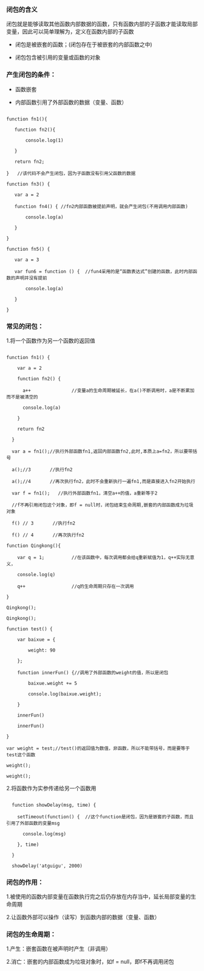 
### 闭包的含义

闭包就是能够读取其他函数内部数据的函数，只有函数内部的子函数才能读取局部变量，因此可以简单理解为，定义在函数内部的子函数

 *  闭包是被嵌套的函数；(闭包存在于被嵌套的内部函数之中)

 *  闭包包含被引用的变量或函数的对象

### 产生闭包的条件：

 *  函数嵌套

 *  内部函数引用了外部函数的数据（变量、函数）



 ```

function fn1(){

    function fn2(){

        console.log(1)

    }

    return fn2;

}   //该代码不会产生闭包，因为子函数没有引用父函数的数据

function fn3() {

    var a = 2

    function fn4() { //fn2内部函数被提前声明，就会产生闭包(不用调用内部函数)

        console.log(a)

    }

}

function fn5() {

    var a = 3

    var fun6 = function () {  //fun4采用的是“函数表达式”创建的函数，此时内部函数的声明并没有提前

        console.log(a)

    }

}

```

### 常见的闭包：

1.将一个函数作为另一个函数的返回值

```

function fn1() {

    var a = 2

    function fn2() {

      a++               //变量a的生命周期被延长，在a()不断调用时，a是不断累加而不是被清空的

      console.log(a)

    }

    return fn2

  }

  var a = fn1();//执行外部函数fn1,返回内部函数fn2,此时,本质上a=fn2，所以要带括号

  a();//3       //执行fn2

  a();//4       //再次执行fn2，此时不会重新执行一遍fn1,而是直接进入fn2开始执行

  var f = fn1();   //执行外部函数fn1，清空a++的值，a重新等于2

  //f不再引用闭包这个对象，即f = null时，闭包结束生命周期,嵌套的内部函数成为垃圾对象

  f() // 3       //执行fn2

  f() // 4       //再次执行fn2

function Qingkong(){

    var q = 1;          //在该函数中，每次调用都会给q重新赋值为1，q++实际无意义，

    console.log(q)

    q++                 //q的生命周期只存在一次调用

}

Qingkong();

Qingkong();

function test() {

    var baixue = {

        weight: 90

    };

    function innerFun() {//调用了外部函数的weight的值，所以是闭包

        baixue.weight += 5

        console.log(baixue.weight);

    }

    innerFun()  

    innerFun()

}

var weight = test;//test()的返回值为数值，非函数，所以不能带括号，而是要等于test这个函数

weight();

weight();

```



  2.将函数作为实参传递给另一个函数用

```

  function showDelay(msg, time) {

    setTimeout(function() {  //这个function是闭包，因为是嵌套的子函数，而且引用了外部函数的变量msg

      console.log(msg)

    }, time)

  }

  showDelay('atguigu', 2000)

```



### 闭包的作用：

  1.被使用的函数内部变量在函数执行完之后仍存放在内存当中，延长局部变量的生命周期

  2.让函数外部可以操作（读写）到函数内部的数据（变量、函数）



### 闭包的生命周期：

  1.产生：嵌套函数在被声明时产生（非调用）

  2.消亡：嵌套的内部函数成为垃圾对象时，如f = null，即f不再调用闭包
